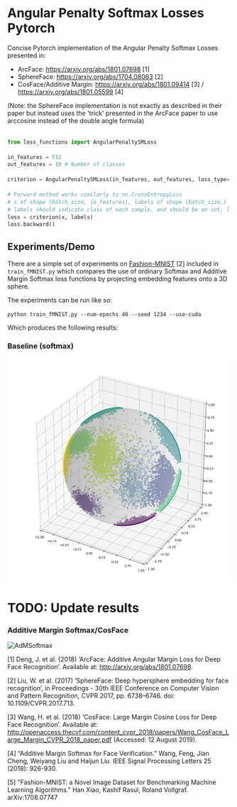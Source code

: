# Angular Penalty Softmax Losses Pytorch
Concise Pytorch implementation of the Angular Penalty Softmax Losses presented in: 

* ArcFace: https://arxiv.org/abs/1801.07698 [1]
* SphereFace: https://arxiv.org/abs/1704.08063 [2]
* CosFace/Additive Margin: https://arxiv.org/abs/1801.09414 [3] / https://arxiv.org/abs/1801.05599 [4]

(Note: the SphereFace implementation is not exactly as described in their paper but instead uses the 'trick' presented in the ArcFace paper to use arccosine instead of the double angle formula)

```python

from loss_functions import AngularPenaltySMLoss

in_features = 512
out_features = 10 # Number of classes

criterion = AngularPenaltySMLoss(in_features, out_features, loss_type='arcface') # loss_type in ['arcface', 'sphereface', 'cosface']

# Forward method works similarly to nn.CrossEntropyLoss
# x of shape (batch_size, in_features), labels of shape (batch_size,)
# labels should indicate class of each sample, and should be an int, l satisying 0 <= l < out_dim
loss = criterion(x, labels) 
loss.backward()
```

## Experiments/Demo

There are a simple set of experiments on [Fashion-MNIST](https://github.com/zalandoresearch/fashion-mnist) [2] included in `train_fMNIST.py` which compares the use of ordinary Softmax and Additive Margin Softmax loss functions by projecting embedding features onto a 3D sphere.

The experiments can be run like so:

``
python train_fMNIST.py --num-epochs 40 --seed 1234 --use-cuda
``

Which produces the following results:

### Baseline (softmax)
![softmax](figs/baseline.png?raw=true "softmax")

# TODO: Update results

### Additive Margin Softmax/CosFace
![AdMSoftmax](figs/AdMSoftmax.png?raw=true "AdMSoftmax")

[1] Deng, J. et al. (2018) ‘ArcFace: Additive Angular Margin Loss for Deep Face Recognition’. Available at: http://arxiv.org/abs/1801.07698.

[2] Liu, W. et al. (2017) ‘SphereFace: Deep hypersphere embedding for face recognition’, in Proceedings - 30th IEEE Conference on Computer Vision and Pattern Recognition, CVPR 2017, pp. 6738–6746. doi: 10.1109/CVPR.2017.713.

[3] Wang, H. et al. (2018) ‘CosFace: Large Margin Cosine Loss for Deep Face Recognition’. Available at: http://openaccess.thecvf.com/content_cvpr_2018/papers/Wang_CosFace_Large_Margin_CVPR_2018_paper.pdf (Accessed: 12 August 2019).

[4] “Additive Margin Softmax for Face Verification.” Wang, Feng, Jian Cheng, Weiyang Liu and Haijun Liu. IEEE Signal Processing Letters 25 (2018): 926-930.

[5] "Fashion-MNIST: a Novel Image Dataset for Benchmarking Machine Learning Algorithms." Han Xiao, Kashif Rasul, Roland Vollgraf. arXiv:1708.07747
